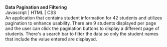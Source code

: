 <strong>Data Pagination and Filtering</strong>
<br>Javascript | HTML | CSS
<br>An application that contains student information for 42 students and utilizes pagination to enhance usability. There are 9 students displayed per page and the user can click the pagination buttons to display a different page of students. There's a search bar to filter the data so only the student names that include the value entered are displayed. 
 
